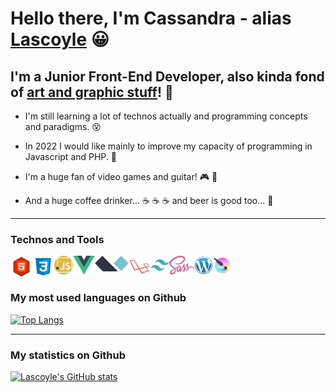 # Hello there, I'm Cassandra - alias [Lascoyle][website] :grinning:

[logo]: https://github.com/Lascoyle/Lascoyle/raw/main/img/cover.jpg

## I'm a Junior Front-End Developer, also kinda fond of [art and graphic stuff][deviantart]! :art:

* I'm still learning a lot of technos actually and programming concepts and paradigms. :dizzy_face:
* In 2022 I would like mainly to improve my capacity of programming in Javascript and PHP. :muscle:
* I'm a huge fan of video games and guitar! :video_game: :guitar:

* And a huge coffee drinker... :coffee: :coffee: :coffee: and beer is good too... :beer:

<hr/>

### Technos and Tools

<img align="left" src="https://github.com/Lascoyle/Lascoyle/raw/main/img/html-l.png" height="35" />
<img align="left" src="https://github.com/Lascoyle/Lascoyle/raw/main/img/css.png" height="35" />
<img align="left" src="https://github.com/Lascoyle/Lascoyle/raw/main/img/javascript.png" height="30" />
<img align="left" src="https://github.com/Lascoyle/Lascoyle/raw/main/img/vuejs.png" height="30" />
<img align="left" src="https://github.com/Lascoyle/Lascoyle/raw/main/img/alpinejs-l.png" height="25" />
<img align="left" src="https://github.com/Lascoyle/Lascoyle/raw/main/img/laravel-l.png" height="35" />
<img align="left" src="https://github.com/Lascoyle/Lascoyle/raw/main/img/tailwind-l.png" height="30" />
<img align="left" src="https://github.com/Lascoyle/Lascoyle/raw/main/img/sass-logo.png" height="30" />
<img align="left" src="https://github.com/Lascoyle/Lascoyle/raw/main/img/wordpress-l.png" height="30" />
<img align="left" src="https://github.com/Lascoyle/Lascoyle/raw/main/img/krita-l.png" height="30" />
  
<br />
<br />

### My most used languages on Github

[![Top Langs](https://github-readme-stats.vercel.app/api/top-langs/?username=Lascoyle&layout=compact&theme=gotham)](https://github.com/anuraghazra/github-readme-stats)

<hr/>

### My statistics on Github

[deviantart]: https://www.deviantart.com/lascoyle-the-second
[website]: https://lascoyle-dev.netlify.app/

[![Lascoyle's GitHub stats](https://github-readme-stats.vercel.app/api?username=Lascoyle&theme=gotham)](https://github.com/Lascoyle/github-readme-stats)

<!---
Lascoyle/Lascoyle is a ✨ special ✨ repository because its `README.md` (this file) appears on your GitHub profile.
You can click the Preview link to take a look at your changes.
--->
